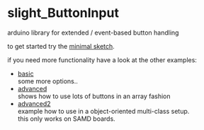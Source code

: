 # slight_ButtonInput
arduino library for extended / event-based button handling

to get started try the [minimal sketch](./examples/slight_ButtonInput__minimal/slight_ButtonInput__minimal.ino).

if you need more functionality have a look at the other examples:
- [basic](./examples/slight_ButtonInput__basic/slight_ButtonInput__basic.ino)  
    some more options..
- [advanced](./examples/slight_ButtonInput__advanced/slight_ButtonInput__advanced.ino)  
    shows how to use lots of buttons in an array fashion
- [advanced2](./examples/slight_ButtonInput__advanced2/slight_ButtonInput__advanced2.ino)  
    example how to use in a object-oriented multi-class setup.  
    this only works on SAMD boards.
